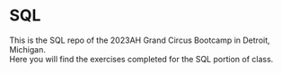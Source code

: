 # SQL

This is the SQL repo of the 2023AH Grand Circus Bootcamp in Detroit, Michigan.  
Here you will find the exercises completed for the SQL portion of class.  
